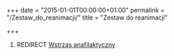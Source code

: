 +++
date = "2015-01-01T00:00:00+01:00"
permalink = "/Zestaw_do_reanimacji/"
title = "Zestaw do reanimacji"

+++

1.  REDIRECT [Wstrząs anafilaktyczny](/atopedia/Wstrząs_anafilaktyczny "wikilink")
